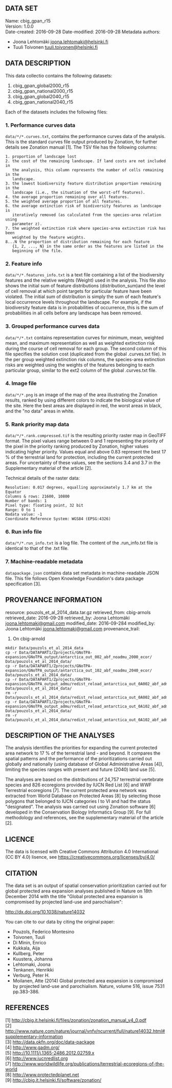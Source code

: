 ## DATA SET

Name: cbig_gpan_r15  
Version: 1.0.0  
Date-created: 2016-09-28
Date-modified: 2016-09-28
Metadata authors:  
+ Joona Lehtomäki <joona.lehtomaki@helsinki.fi>
+ Tuuli Toivonen <tuuli.toivonen@helsinki.fi>

## DATA DESCRIPTION

This data collectio contains the following datasets:

1. cbig_gpan_global2000_r15  
2. cbig_gpan_national2000_r15  
3. cbig_gpan_global2040_r15  
4. cbig_gpan_national2040_r15  

Each of the datasets includes the following files:

### 1. Performance curves data

`data/*/*.curves.txt`, contains the performance curves data
of the analysis. This is the standard curves file output produced by Zonation,
for further details see Zonation manual [1]. The TSV file has the following
columns:

    1. proportion of landscape lost
    2. the cost of the remaining landscape. If land costs are not included in
       the analysis, this column represents the number of cells remaining in the
       landscape.
    3. the lowest biodiversity feature distribution proportion remaining in the
       landscape (i.e., the situation of the worst-off features).
    4. the average proportion remaining over all features.
    5. the weighted average proportion of all features.
    6. the average extinction risk of biodiversity features as landscape is
       iteratively removed (as calculated from the species-area relation using
       parameter z).
    7. the weighted extinction risk where species-area extinction risk has been
       weighted by the feature weights.
    8...N the proportion of distribution remaining for each feature
       {1, 2, ..., N} in the same order as the features are listed in the
       beginning of the file.

### 2. Feature info

`data/*/*.features_info.txt` is a text file containing a
list of the biodiversity features and the relative weights (Weight) used in the
analysis. This file also shows the initial sum of feature distributions
(distribution_sum)and the level of cell removal at which point targets for
particular feature have been violated. The initial sum of distribution is simply
the sum of each feature's local occurrence levels throughout the landscape. For
example, if the biodiversity feature data is in probabilities of occurrence,
this is the sum of probabilities in all cells before any landscape has been
removed.

### 3. Grouped performance curves data

`data/*/*.txt` contains representation curves
for minimum, mean, weighted mean, and maximum representation as well as weighted
extinction risk during the course of cell removal for each group. The second
column of this file specifies the solution cost (duplicated from the global
.curves.txt file). In the per group weighted extinction risk columns, the
species-area extinction risks are weighted using the weights of the features
belonging to each particular group, similar to the ext2 column of the global
.curves.txt file.

### 4. Image file

`data/*/*.png` is an image of the map of the area illustrating
the Zonation results, ranked by using different colors to indicate the
biological value of the site. Here the best areas are displayed in red, the
worst areas in black, and the "no data" areas in white.

### 5. Rank priority map data

`data/*/*.rank.compressed.tif` is the resulting priority
raster map in GeoTIFF format. The pixel values range between 0 and 1
representing the priority of the pixel in the priority ranking produced by
Zonation, higher values indicating higher priority. Values equal and above 0.83
represent the best 17 % of the terrestrial land for protection, including the
current protected areas. For uncertainty of these values, see the sections 3.4
and 3.7 in the Supplementary material of the article [2].

Technical details of the raster data:

    Resolution: 0.017 degrees, equalling approximately 1.7 km at the Equator
    Columns & rows: 21600, 10800
    Number of bands: 1
    Pixel type: floating point, 32 bit
    Range: 0 to 1
    Nodata value: -1
    Coordinate Reference System: WGS84 (EPSG:4326)

### 6. Run info file

`data/*/*.run_info.txt` is a log file. The content of the
.run_info.txt file is identical to that of the .txt file.

### 7. Machine-readable metadata

`datapackage.json` contains data set metadata in machine-readable JSON file.
This file follows Open Knowledge Foundation's data package specification [3].  


## PROVENANCE INFORMATION

resource: pouzols_et_al_2014_data.tar.gz
retrieved_from: cbig-arnols
retrieved_date: 2016-09-28
retrieved_by: Joona Lehtomäki <joona.lehtomaki@gmail.com>
modified_date: 2016-09-284
modified_by: Joona Lehtomäki <joona.lehtomaki@gmail.com>
provenance_trail:
  1. On cbig-arnold
```
mkdir Data/pouzols_et_al_2014_data
cp -r Data/DATAPART1/Zprojects/GNoTPA-expansion/GNoTPA_output/antarctica_out_002_abf_noadmu_2000_ecor/ Data/pouzols_et_al_2014_data/
cp -r Data/DATAPART1/Zprojects/GNoTPA-expansion/GNoTPA_output/antarctica_out_102_abf_noadmu_2040_ecor/ Data/pouzols_et_al_2014_data/
cp -r Data/DATAPART1/Zprojects/GNoTPA-expansion/GNoTPA_output_admu/redist_reload_antarctica_out_0A002_abf_admu_2000_ecor/ Data/pouzols_et_al_2014_data/
rm -r Data/pouzols_et_al_2014_data/redist_reload_antarctica_out_0A002_abf_admu_2000_ecor/redist_reload_antarctica_out_0A002_abf_admu_2000_ecor.CAZ_MDE.rank.per_ADMU_outputs/
cp -r Data/DATAPART1/Zprojects/GNoTPA-expansion/GNoTPA_output_admu/redist_reload_antarctica_out_0A102_abf_admu_2040_ecor/ Data/pouzols_et_al_2014_data/
rm -r Data/pouzols_et_al_2014_data/redist_reload_antarctica_out_0A102_abf_admu_2040_ecor/redist_reload_antarctica_out_0A102_abf_admu_2040_ecor.CAZ_MDE.rank.per_ADMU_outputs/
```

## DESCRIPTION OF THE ANALYSES

The analysis identifies the priorities for expanding the current protected area
network to 17 % of the terrestrial land - and beyond. It compares the spatial
patterns and the performance of the prioritizations carried out globally and
nationally (using database of Global Administrative Areas [4]), limiting the
species ranges with present and future (2040) land use [5].

The analyses are based on the distributions of 24,757 terrestrial vertebrate
species and 826 ecoregions provided by IUCN Red List [6] and WWF Terrestrial
ecoregions [7]. The current protected area network was extracted from World
Database on Protected Areas [8] by selecting those polygons that belonged to
IUCN categories I to VI and had the status "designated". The analysis was
carried out using Zonation software [6] developed in the Conservation Biology
Informatics Group [9]. For full methodology and references, see the
supplementary material of the article [2].

## LICENCE

The data is licensed with Creative Commons Attribution 4.0 International (CC BY
4.0) lisence, see https://creativecommons.org/licenses/by/4.0/

## CITATION

The data set is an output of spatial conservation prioritization carried out for
global protected area expansion analyses published in Nature on 18th December
2014 with the title "Global protected area expansion is compromised by projected
land-use and parochialism":

http://dx.doi.org/10.1038/nature14032

You can cite to our data by citing the original paper:

  - Pouzols, Federico Montesino
  - Toivonen, Tuuli
  - Di Minin, Enrico
  - Kukkala, Aija
  - Kullberg, Peter
  - Kuustera, Johanna
  - Lehtomaki, Joona
  - Tenkanen, Henrikki
  - Verburg, Peter H.
  - Moilanen, Atte
 (2014) Global protected area expansion is compromised by projected land-use and
 parochialism. Nature, volume 516, issue 7531 pp.383-386.

## REFERENCES

[1] http://cbig.it.helsinki.fi/files/zonation/zonation_manual_v4_0.pdf  
[2] http://www.nature.com/nature/journal/vnfv/ncurrent/full/nature14032.html#supplementary-information  
[3] http://data.okfn.org/doc/data-package  
[4] http://www.gadm.org/  
[5] http://10.1111/j.1365-2486.2012.02759.x  
[6] http://www.iucnredlist.org  
[7] http://www.worldwildlife.org/publications/terrestrial-ecoregions-of-the-world  
[8] http://www.protectedplanet.net  
[9] http://cbig.it.helsinki.fi/software/zonation/  
